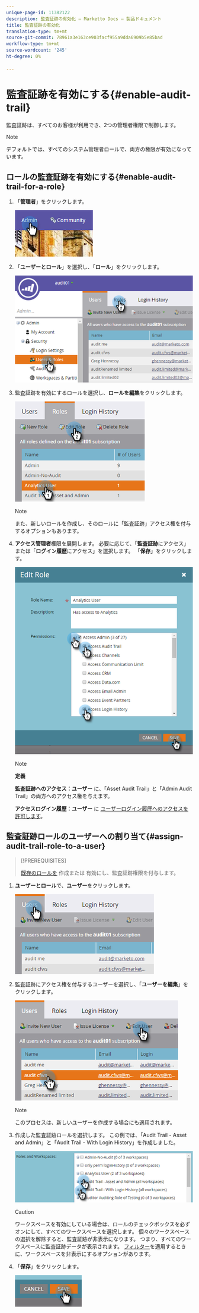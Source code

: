 ```yaml
---
unique-page-id: 11382122
description: 監査証跡の有効化 — Marketto Docs — 製品ドキュメント
title: 監査証跡の有効化
translation-type: tm+mt
source-git-commit: 78961a3e163ce903facf955a9dda6909b5e85bad
workflow-type: tm+mt
source-wordcount: '245'
ht-degree: 0%

---
```



# 監査証跡を有効にする{#enable-audit-trail}

監査証跡は、すべてのお客様が利用でき、2つの管理者権限で制御します。

>[!NOTE]
>
>デフォルトでは、すべてのシステム管理者ロールで、両方の権限が有効になっています。

## ロールの監査証跡を有効にする{#enable-audit-trail-for-a-role}

1. 「**管理者**」をクリックします。

   ![](assets/one-2.png)

1. 「**ユーザーとロール**」を選択し、「**ロール**」をクリックします。

   ![](assets/two-2.png)

1. 監査証跡を有効にするロールを選択し、**ロールを編集**&#x200B;をクリックします。

   ![](assets/three-1.png)

   >[!NOTE]
   >
   >また、新しいロールを作成し、そのロールに「監査証跡」アクセス権を付与するオプションもあります。

1. **アクセス管理者**&#x200B;権限を展開します。 必要に応じて、「**監査証跡**&#x200B;にアクセス」または「**ログイン履歴**&#x200B;にアクセス」を選択します。 「**保存**」をクリックします。

   ![](assets/four-1.png)

   >[!NOTE]
   >
   >**定義**
   >
   >**監査証跡へのアクセス：ユーザー** に、「Asset Audit Trail」と「Admin Audit Trail」の両方へのアクセス権を与えます。
   >
   >**アクセスログイン履歴：ユーザー** に [ユーザーログイン履歴へのアクセスを許可します](/help/marketo/product-docs/administration/audit-trail/user-login-history.md)。

## 監査証跡ロールのユーザーへの割り当て{#assign-audit-trail-role-to-a-user}

>[!PREREQUISITES]
>
>[既存のロールを](/help/marketo/product-docs/administration/users-and-roles/create-delete-edit-and-change-a-user-role.md#create-a-role) 作成または [](#enable-audit-trail) 有効にし、監査証跡権限を付与します。

1. **ユーザーとロール**&#x200B;で、**ユーザー**&#x200B;をクリックします。

   ![](assets/five-1.png)

1. 監査証跡にアクセス権を付与するユーザーを選択し、「**ユーザーを編集**」をクリックします。

   ![](assets/six-1.png)

   >[!NOTE]
   >
   >このプロセスは、新しいユーザーを作成する場合にも適用されます。

1. 作成した監査証跡ロールを選択します。 この例では、「Audit Trail - Asset and Admin」と「Audit Trail - With Login History」を作成しました。

   ![](assets/seven-1.png)

   >[!CAUTION]
   >
   >ワークスペースを有効にしている場合は、ロールのチェックボックスを必ずオンにして、すべてのワークスペースを選択します。 個々のワークスペースの選択を解除すると、監査証跡が非表示になります。 つまり、すべてのワークスペースに監査証跡データが表示されます。 [フィルター](/help/marketo/product-docs/administration/audit-trail/filtering-in-audit-trail.md)を適用するときに、ワークスペースを非表示にするオプションがあります。

1. 「**保存**」をクリックします。

   ![](assets/eight-1.png)
